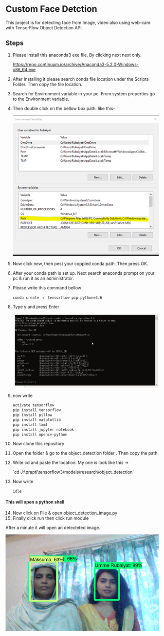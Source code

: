 # Custom Face Detction
 This project is for detecting face from Image, video also using web-cam with TensorFlow Object Detection API.
 
 ## Steps
 1. Please install this anaconda3 exe file. By clicking next next only.
 
    https://repo.continuum.io/archive/Anaconda3-5.2.0-Windows-x86_64.exe
 2. After Installing it please search conda file location under the Scripts Folder. Then copy the file location.
 3. Search for Environment variable in your pc. From system properties go to the Environment variable.
 4. Then double click on the bellow box path. like this-
 
    <img src="https://github.com/ummerubaiyat/face_detction/blob/master/doc/2.PNG">
    
 5. Now click new, then pest your coppied conda path. Then press OK.
 6. After your conda path is set up. Next search anaconda prompt on your pc & run it as an administrator.
 7. Please write this command bellow
 
    `conda create -n tensorflow pip python=3.6`
 8. Type y and press Enter
   
    <img src="https://github.com/ummerubaiyat/face_detction/blob/master/doc/3.PNG">
    
 9. now write
 
    ```
    activate tensorflow
    pip install tensorflow
    pip install pillow
    pip install matplotlib
    pip install lxml
    pip install jupyter notebook
    pip install opencv-python
    
    ```
10. Now clone this repository
11. Open the folder & go to the object_detection folder . Then copy the path.
12. Write cd and paste the location. My one is look like this ->
   
    `cd J:\prapti\tensorflow3\models\research\object_detection'
13. Now write
    
    `idle`

#### This will open a python shell
14. Now click on File & open object_detection_image.py
15. Finally click run then click run module

After a minute it will open an detecteted image.

<img src="https://github.com/ummerubaiyat/face_detction/blob/master/doc/4.PNG">

